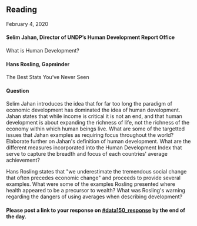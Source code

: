 ## Reading
February 4, 2020

#### Selim Jahan, Director of UNDP’s Human Development Report Office
What is Human Development?
#### Hans Rosling, Gapminder
The Best Stats You’ve Never Seen

#### Question

Selim Jahan introduces the idea that for far too long the paradigm of economic development has dominated the idea of human development.  Jahan states that while income is critical it is not an end, and that human development is about expanding the richness of life, not the richness of the economy within which human beings live.  What are some of the targetted issues that Jahan examples as requiring focus throughout the world?  Elaborate further on Jahan's definition of human development.  What are the different measures incorporated into the Human Development Index that serve to capture the breadth and focus of each countries' average achievement?

Hans Rosling states that "we underestimate the tremendous social change that often precedes economic change" and proceeds to provide several examples.  What were some of the examples Rosling presented where health appeared to be a precursor to wealth?  What was Rosling's warning regarding the dangers of using averages when describing development?

#### Please post a link to your response on [#data150_response](https://wmdsi.slack.com/archives/CSPGRLE1F) by the end of the day.




